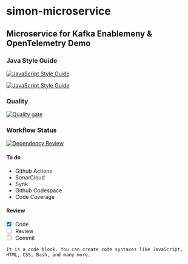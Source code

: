 # simon-microservice

## Microservice for Kafka Enablemeny & OpenTelemetry Demo


### Java Style Guide 

[![JavaScript Style Guide](https://cdn.rawgit.com/standard/standard/master/badge.svg)](https://github.com/standard/standard)

[![JavaScript Style Guide](https://img.shields.io/badge/code_style-standard-brightgreen.svg)](https://standardjs.com)

### Quality

[![Quality gate](https://sonarcloud.io/api/project_badges/quality_gate?project=zx8086_simon-microservice&token=1e1376b0795d947a463dd39062ed2bd3b5031ea2)](https://sonarcloud.io/summary/new_code?id=zx8086_simon-microservice)


### Workflow Status

[![Dependency Review](https://github.com/zx8086/simon-microservice/actions/workflows/dependency-review.yml/badge.svg)](https://github.com/zx8086/simon-microservice/actions/workflows/dependency-review.yml)


#### To do

- Github Actions
- SonarCloud
- Synk
- Github Codespace
- Code Coverage

#### Review

- [X] Code
- [ ] Review
- [ ] Commit

```
It is a code block. You can create code syntaxes like JavaScript, HTML, CSS, Bash, and many more.

```

